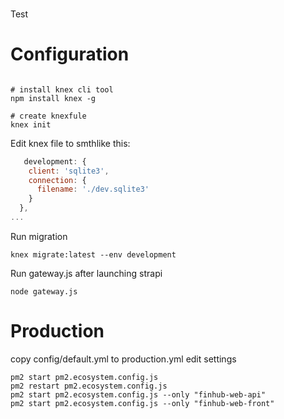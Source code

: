 ### 

Test


# Configuration

```shell

# install knex cli tool 
npm install knex -g

# create knexfule
knex init
```

Edit knex file to smthlike this: 
```js
   development: {
    client: 'sqlite3',
    connection: {
      filename: './dev.sqlite3'
    }
  },
...
```
 
Run migration 
```shell
knex migrate:latest --env development 
```

Run gateway.js after launching strapi
```shell
node gateway.js
```

  
# Production 

copy config/default.yml to production.yml
edit settings 

```shell
pm2 start pm2.ecosystem.config.js
pm2 restart pm2.ecosystem.config.js
pm2 start pm2.ecosystem.config.js --only "finhub-web-api"
pm2 start pm2.ecosystem.config.js --only "finhub-web-front"
```
